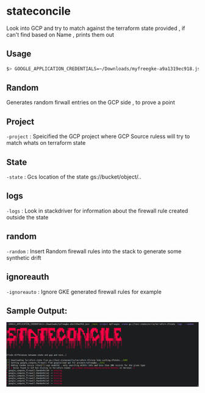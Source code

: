 # stateconcile

Look into GCP and try to match against the terraform state provided ,  if can't find based on Name , prints them out


## Usage
```bash
$> GOOGLE_APPLICATION_CREDENTIALS=~/Downloads/myfreegke-a9a1319ec918.json go run main.go -project myfreegke -state gs://test-stateconcile/terraform.tfstate -random
```
## Random
Generates random firwall entries on the GCP side , to prove a point

## Project
`-project` : Speicified the GCP project where GCP Source ruless will try to match whats on terraform state

## State
`-state` : Gcs location of the state gs://bucket/object/..

## logs
`-logs` : Look in stackdriver for information about the firewall rule created outside the state

## random 
`-random` : Insert Random firewall rules into the stack to generate some synthetic drift

## ignoreauth
`-ignoreauto` : Ignore GKE generated firewall rules for example

## Sample Output:
![stateconcile](/img/output.png)

